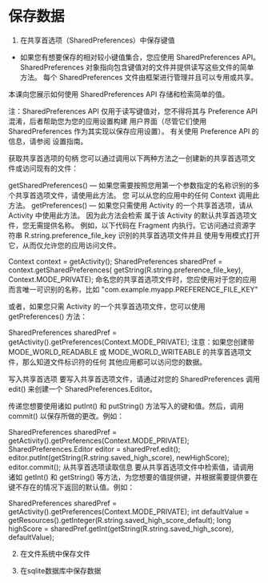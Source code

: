 # 保存数据
1. 在共享首选项（SharedPreferences）中保存键值
* 如果您有想要保存的相对较小键值集合，您应使用 SharedPreferences API。SharedPreferences 对象指向包含键值对的文件并提供读写这些文件的简单方法。 每个 SharedPreferences 文件由框架进行管理并且可以专用或共享。

本课向您展示如何使用 SharedPreferences API 存储和检索简单的值。

注：SharedPreferences API 仅用于读写键值对，您不得将其与 Preference API 混淆，后者帮助您为您的应用设置构建
用户界面（尽管它们使用 SharedPreferences 作为其实现以保存应用设置）。 有关使用 Preference API 的信息，请参阅
设置指南。

获取共享首选项的句柄
您可以通过调用以下两种方法之一创建新的共享首选项文件或访问现有的文件：

getSharedPreferences() — 如果您需要按照您用第一个参数指定的名称识别的多个共享首选项文件，请使用此方法。 您
可以从您的应用中的任何 Context 调用此方法。
getPreferences() — 如果您只需使用 Activity 的一个共享首选项，请从 Activity 中使用此方法。 因为此方法会检索
属于该 Activity 的默认共享首选项文件，您无需提供名称。
例如，以下代码在 Fragment 内执行。它访问通过资源字符串 R.string.preference_file_key 识别的共享首选项文件并且
使用专用模式打开它，从而仅允许您的应用访问文件。

Context context = getActivity();
SharedPreferences sharedPref = context.getSharedPreferences(
        getString(R.string.preference_file_key), Context.MODE_PRIVATE);
命名您的共享首选项文件时，您应使用对于您的应用而言唯一可识别的名称，比如 "com.example.myapp.PREFERENCE_FILE_KEY"

或者，如果您只需 Activity 的一个共享首选项文件，您可以使用 getPreferences() 方法：

SharedPreferences sharedPref = getActivity().getPreferences(Context.MODE_PRIVATE);
注意：如果您创建带 MODE_WORLD_READABLE 或 MODE_WORLD_WRITEABLE 的共享首选项文件，那么知道文件标识符的任何
其他应用都可以访问您的数据。

写入共享首选项
要写入共享首选项文件，请通过对您的 SharedPreferences 调用 edit() 来创建一个 SharedPreferences.Editor。

传递您想要使用诸如 putInt() 和 putString() 方法写入的键和值。然后，调用 commit() 以保存所做的更改。例如：

SharedPreferences sharedPref = getActivity().getPreferences(Context.MODE_PRIVATE);
SharedPreferences.Editor editor = sharedPref.edit();
editor.putInt(getString(R.string.saved_high_score), newHighScore);
editor.commit();
从共享首选项读取信息
要从共享首选项文件中检索值，请调用诸如 getInt() 和 getString() 等方法，为您想要的值提供键，并根据需要提供要在
键不存在的情况下返回的默认值。例如：

SharedPreferences sharedPref = getActivity().getPreferences(Context.MODE_PRIVATE);
int defaultValue = getResources().getInteger(R.string.saved_high_score_default);
long highScore = sharedPref.getInt(getString(R.string.saved_high_score), defaultValue);



2. 在文件系统中保存文件

3. 在sqlite数据库中保存数据